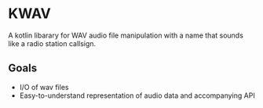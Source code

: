 # KWAV
A kotlin libarary for WAV audio file manipulation with a name that sounds like a radio station callsign.

## Goals
- I/O of wav files 
- Easy-to-understand representation of audio data and accompanying API